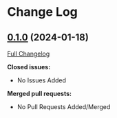 # Change Log

## [0.1.0](https://github.com/initcyber/APIster/tree/v0.1.0-alpha) (2024-01-18)

[Full Changelog](https://github.com/initcyber/APIster/compare/v0.1.0-alpha)

**Closed issues:**

- No Issues Added

**Merged pull requests:**

- No Pull Requests Added/Merged
